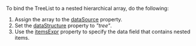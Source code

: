 To bind the TreeList to a nested hierarchical array, do the following:

1. Assign the array to the [dataSource](/Documentation/ApiReference/UI_Components/dxTreeList/Configuration/#dataSource) property.
2. Set the [dataStructure](/Documentation/ApiReference/UI_Components/dxTreeList/Configuration/#dataStructure) property to *"tree"*.
3. Use the [itemsExpr](/Documentation/ApiReference/UI_Components/dxTreeList/Configuration/#itemsExpr) property to specify the data field that contains nested items. 
